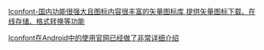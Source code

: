 [Iconfont-国内功能很强大且图标内容很丰富的矢量图标库,提供矢量图标下载、在线存储、格式转换等功能](https://www.iconfont.cn/)

[Iconfont在Android中的使用官网已经做了非常详细介绍](http://www.iconfont.cn/help/detail?helptype=code)